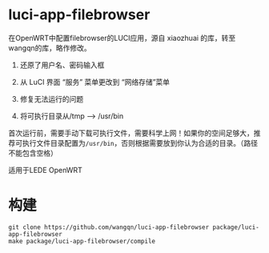 # luci-app-filebrowser
在OpenWRT中配置filebrowser的LUCI应用，源自 xiaozhuai 的库，转至wangqn的库，略作修改。

1. 还原了用户名、密码输入框

2. 从 LuCI 界面 “服务” 菜单更改到 “网络存储”菜单

3. 修复无法运行的问题

4. 将可执行目录从/tmp --> /usr/bin

首次运行前，需要手动下载可执行文件，需要科学上网！如果你的空间足够大，推荐可执行文件目录配置为`/usr/bin`，否则根据需要放到你认为合适的目录。（路径不能包含空格）

适用于LEDE OpenWRT

# 构建

```
git clone https://github.com/wangqn/luci-app-filebrowser package/luci-app-filebrowser
make package/luci-app-filebrowser/compile
```
